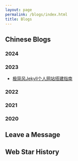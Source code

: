 ```yaml
---
layout: page
permalink: /blogs/index.html
title: Blogs
---
```


## Chinese Blogs

### 2024

### 2023

- [极简风Jekyll个人网站搭建指南](https://caihanlin.com/blogs/web)<br>

### 2022

### 2021

### 2020

## Leave a Message

## Web Star History


